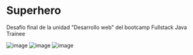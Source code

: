 # Superhero
Desafío final de la unidad "Desarrollo web" del bootcamp Fullstack Java Trainee  

![image](https://user-images.githubusercontent.com/97992147/172297564-0c01a9a8-a7b9-4c6e-ae95-b6e2bc6d5951.png)
![image](https://user-images.githubusercontent.com/97992147/172297678-7c808950-a6a2-4dee-95b0-b378976b7f93.png)
![image](https://user-images.githubusercontent.com/97992147/172297716-b565f7ac-d5f7-4a03-803a-c215853f6859.png)
